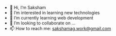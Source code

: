 - 👋 Hi, I’m Saksham
- 👀 I’m interested in learning new technologies
- 🌱 I’m currently learning web development
- 💞️ I’m looking to collaborate on ...
- 📫 How to reach me: sakshamag.work@gmail.com

<!---
WhoSaksham/WhoSaksham is a ✨ special ✨ repository because its `README.md` (this file) appears on your GitHub profile.
You can click the Preview link to take a look at your changes.
--->
